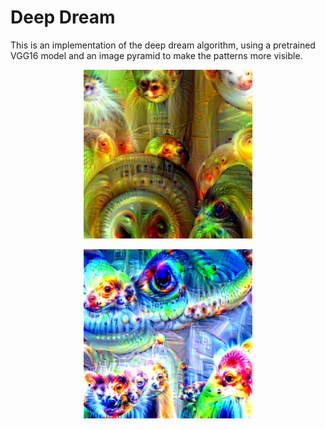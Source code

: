 # Deep Dream
 
This is an implementation of the deep dream algorithm, using a pretrained VGG16 model and an image pyramid to make the patterns more visible.


<p align="center">
<img src="data/Output images/Forest_lr_1e-4.png" width="270px">
</p>


<p align="center">
<img src="data/Output images/sky_lr_3e-4.png" width="270px">
</p>